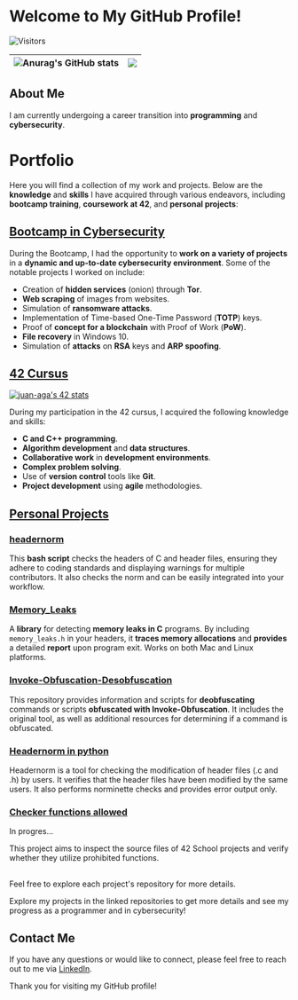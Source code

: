 # Welcome to My GitHub Profile!

![Visitors](https://api.visitorbadge.io/api/visitors?path=juan-aga&label=Visitors&labelColor=%232ccce4&countColor=%2337d67a&style=plastic) 

![Anurag's GitHub stats](https://github-readme-stats.vercel.app/api?username=juan-aga&theme=transparent&show_icons=true&ring_color=F30808&hide_border=true&include_all_commits=true)|![](https://github-readme-stats.vercel.app/api/top-langs/?username=juan-aga&layout=donut&hide_border=true&ring_color=33FF61&langs_count=6&hide=Batchfile,GLSL)|
|-|-|

## About Me

I am currently undergoing a career transition into **programming** and **cybersecurity**.

# Portfolio

Here you will find a collection of my work and projects. Below are the **knowledge** and **skills** I have acquired through various endeavors, including **bootcamp training**, **coursework at 42**, and **personal projects**:


## [Bootcamp in Cybersecurity](https://github.com/Juan-aga/42-BootCamp_CyberSecurity)

<!-- [![juan-aga's 42 stats](https://badge42.vercel.app/api/v2/cli8xz75i005408mh2tn5hewj/stats?cursusId=58&coalitionId=undefined)](https://github.com/JaeSeoKim/badge42) -->


During the Bootcamp, I had the opportunity to **work on a variety of projects** in a **dynamic and up-to-date cybersecurity environment**. Some of the notable projects I worked on include:

- Creation of **hidden services** (onion) through **Tor**.
- **Web scraping** of images from websites.
- Simulation of **ransomware attacks**.
- Implementation of Time-based One-Time Password (**TOTP**) keys.
- Proof of **concept for a blockchain** with Proof of Work (**PoW**).
- **File recovery** in Windows 10.
- Simulation of **attacks** on **RSA** keys and **ARP spoofing**.


## [42 Cursus](https://github.com/Juan-aga/42-Cursus)

[![juan-aga's 42 stats](https://badge.mediaplus.ma/greenbinary/juan-aga?1337Badge=off&UM6P=off)](https://github.com/Juan-aga/42-Cursus) <!-- [//]: # (https://github.com/oakoudad/badge42) -->


During my participation in the 42 cursus, I acquired the following knowledge and skills:

- **C and C++ programming**.
- **Algorithm development** and **data structures**.
- **Collaborative work** in **development environments**.
- **Complex problem solving**.
- Use of **version control** tools like **Git**.
- **Project development** using **agile** methodologies.

## [Personal Projects](https://github.com/Juan-aga/other_resources/)

### [headernorm](https://github.com/Juan-aga/headernorm-42)
This **bash script** checks the headers of C and header files, ensuring they adhere to coding standards and displaying warnings for multiple contributors. It also checks the norm and can be easily integrated into your workflow.

### [Memory_Leaks](https://github.com/Juan-aga/memory-leaks)
A **library** for detecting **memory leaks in C** programs. By including `memory_leaks.h` in your headers, it **traces memory allocations** and **provides** a detailed **report** upon program exit. Works on both Mac and Linux platforms.

### [Invoke-Obfuscation-Desobfuscation](https://github.com/Juan-aga/Invoke-Obfuscation-Desobfuscation)
This repository provides information and scripts for **deobfuscating** commands or scripts **obfuscated with Invoke-Obfuscation**. It includes the original tool, as well as additional resources for determining if a command is obfuscated.

### [Headernorm in python](https://github.com/Juan-aga/Checker_headers_norminette_42/)

Headernorm is a tool for checking the modification of header files (.c and .h) by users. It verifies that the header files have been modified by the same users. It also performs norminette checks and provides error output only.

### [Checker functions allowed ](https://github.com/Juan-aga/Checker_functions_allowed_42/)

In progres...

This project aims to inspect the source files of 42 School projects and verify whether they utilize prohibited functions.

##

Feel free to explore each project's repository for more details.

Explore my projects in the linked repositories to get more details and see my progress as a programmer and in cybersecurity!

## Contact Me

If you have any questions or would like to connect, please feel free to reach out to me via [LinkedIn](https://www.linkedin.com/in/juan-aga/).

Thank you for visiting my GitHub profile!
